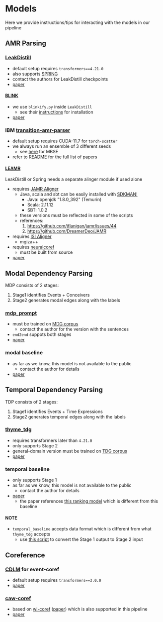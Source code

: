 # Models
Here we provide instructions/tips for interacting with the models in our pipeline

## AMR Parsing
### [LeakDistill](https://github.com/SapienzaNLP/LeakDistill)
* default setup requires `transformers==4.21.0`
* also supports [SPRING](https://github.com/SapienzaNLP/spring)
* contact the authors for LeakDistill checkpoints
* [paper](https://arxiv.org/abs/2306.13467)

#### [BLINK](https://github.com/facebookresearch/BLINK)
* we use `blinkify.py` inside `LeakDistill`
  * see their [instructions](https://github.com/SapienzaNLP/LeakDistill?tab=readme-ov-file#evaluation) for installation
* [paper](https://arxiv.org/abs/1911.03814)

### IBM [transition-amr-parser](https://github.com/IBM/transition-amr-parser)
* default setup requires CUDA-11.7 for `torch-scatter`
* we always run an ensemble of 3 different seeds
  *  see [here](https://github.com/IBM/transition-amr-parser/blob/master/scripts/mbse.py) for MBSE
* refer to [README](https://github.com/IBM/transition-amr-parser/blob/master/README.md) for the full list of papers

#### [LEAMR](https://github.com/ablodge/leamr)
LeakDistill or Spring needs a separate alinger module if used alone
* requires [JAMR Aligner](https://github.com/jflanigan/jamr)
  * Java, scala and sbt can be easily installed with [SDKMAN!](https://sdkman.io/)
    * Java: openjdk "1.8.0_392" (Temurin)
    * Scala: 2.11.12
    * SBT: 1.0.2
  * these versions must be reflected in some of the scripts
  * references:
    1. https://github.com/jflanigan/jamr/issues/44
    2. https://github.com/DreamerDeo/JAMR
* requires [ISI Aligner](https://github.com/melanietosik/string-to-amr-alignment)
  * mgiza++
* requires [neuralcoref](https://github.com/huggingface/neuralcoref)
  * must be built from source
* [paper](https://aclanthology.org/2021.acl-long.257/)

## Modal Dependency Parsing

MDP consists of 2 stages:
1. Stage1 identifies Events + Conceivers
2. Stage2 generates modal edges along with the labels

### [mdp_prompt](https://github.com/Jryao/mdp_prompt)
* must be trained on [MDG corpus](https://github.com/Jryao/modal_dependency/tree/main/data)
  * contact the author for the version with the sentences
* `end2end` suppots both stages
* [paper](https://aclanthology.org/2022.naacl-main.211/)

### modal baseline
* as far as we know, this model is not available to the public
  * contact the author for details
* [paper](https://aclanthology.org/2021.acl-long.122/)

## Temporal Dependency Parsing

TDP consists of 2 stages:
1. Stage1 identifies Events + Time Expressions
2. Stage2 generates temporal edges along with the labels

### [thyme_tdg](https://github.com/Jryao/thyme_tdg/tree/master)
* requires transformers later than `4.21.0`
* only supports Stage 2
* general-domain version must be trained on [TDG corpus](https://github.com/Jryao/temporal_dependency_graphs_crowdsourcing/tree/master/tdg_data)
* [paper](https://aclanthology.org/2023.clinicalnlp-1.25/)

### temporal baseline
* only supports Stage 1
* as far as we know, this model is not available to the public
  * contact the author for details
* [paper](https://aclanthology.org/2020.emnlp-main.432/) 
  * the paper references [this ranking model](https://github.com/yuchenz/tdp_ranking) which is different from this baseline

#### NOTE
* `temporal_baseline` accepts data format which is different from what `thyme_tdg` accepts
  * use [this script](../scripts/convert_temporal2thyme.py) to convert the Stage 1 output to Stage 2 input

## Coreference

### [CDLM](https://github.com/aviclu/CDLM/tree/main/cross_encoder) for event-coref
* default setup requires `transformers==3.0.0`
* [paper](https://aclanthology.org/2021.findings-emnlp.225/)

### [caw-coref](https://github.com/kareldo/wl-coref)
* based on [wl-coref](https://github.com/vdobrovolskii/wl-coref) ([paper](https://aclanthology.org/2021.emnlp-main.605/)) which is also supported in this pipeline
* [paper](https://arxiv.org/abs/2310.06165)

